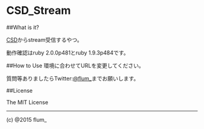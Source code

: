 CSD_Stream
===========

##What is it?

[CSD](http://github.com/flum.pw/csd)からstream受信するやつ。    

動作確認はruby 2.0.0p481とruby 1.9.3p484です。

##How to Use
環境に合わせてURLを変更してください。  
  

質問等ありましたらTwitter:[@flum_](https://twitter.com/flum_)までお願いします。

##License

The MIT License

-------
(c) @2015 flum_